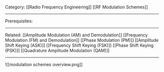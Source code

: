 Category: [[Radio Frequency Engineering]] [[RF Modulation Schemes]]
___
Prerequisites: 
___
Related: [[Amplitude Modulation (AM) and Demodulation]] [[Frequency Modulation (FM) and Demodulation]] [[Phase Modulation (PM)]] [[Amplitude Shift Keying (ASK)]] [[Frequency Shift Keying (FSK)]] [[Phase Shift Keying (PSK)]] [[Quadrature Amplitude Modulation (QAM)]]
___
![[modulation schemes overview.png]]
